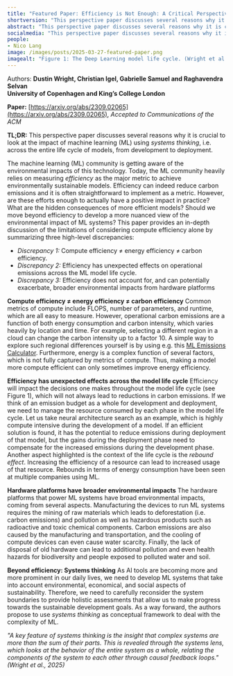 ```yaml
---
title: "Featured Paper: Efficiency is Not Enough: A Critical Perspective of Environmentally Sustainable AI"
shortversion: "This perspective paper discusses several reasons why it is crucial to look at the impact of machine learning (ML) using systems thinking, i.e. across the entire life cycle of models, from development to deployment."
abstract: "This perspective paper discusses several reasons why it is crucial to look at the impact of machine learning (ML) using systems thinking, i.e. across the entire life cycle of models, from development to deployment."
socialmedia: "This perspective paper discusses several reasons why it is crucial to look at the impact of machine learning (ML) using systems thinking, i.e. across the entire life cycle of models, from development to deployment."
people:
- Nico Lang
image: /images/posts/2025-03-27-featured-paper.png
imagealt: "Figure 1: The Deep Learning model life cycle. (Wright et al., 2024\)"
---
```


Authors: **Dustin Wright, Christian Igel, Gabrielle Samuel and Raghavendra Selvan<br />
University of Copenhagen and King’s College London**

**Paper:** [https://arxiv.org/abs/2309.02065](https://arxiv.org/abs/2309.02065), *Accepted to Communications of the ACM*

**TL;DR:** This perspective paper discusses several reasons why it is crucial to look at the impact of machine learning (ML) using *systems thinking*, i.e. across the entire life cycle of models, from development to deployment.

The machine learning (ML) community is getting aware of the environmental impacts of this technology. Today, the ML community heavily relies on measuring *efficiency* as the major metric to achieve environmentally sustainable models. Efficiency can indeed reduce carbon emissions and it is often straightforward to implement as a metric. However, are these efforts enough to actually have a positive impact in practice? What are the hidden consequences of more efficient models? Should we move beyond efficiency to develop a more nuanced view of the environmental impact of ML systems? This paper provides an in-depth discussion of the limitations of considering compute efficiency alone by summarizing three high-level discrepancies:

* *Discrepancy 1:* Compute efficiency ≠ energy efficiency ≠ carbon efficiency.
* *Discrepancy 2:* Efficiency has unexpected effects on operational emissions across the ML model life cycle.
* *Discrepancy 3:* Efficiency does not account for, and can potentially exacerbate, broader environmental impacts from hardware platforms

**Compute efficiency ≠ energy efficiency ≠ carbon efficiency**
Common metrics of compute include FLOPS, number of parameters, and runtime, which are all easy to measure. However, operational carbon emissions are a function of both energy consumption and carbon intensity, which varies heavily by location and time. For example, selecting a different region in a cloud can change the carbon intensity up to a factor 10\. A simple way to explore such regional differences yourself is by using e.g. this [ML Emissions Calculator](https://mlco2.github.io/impact/#compute). Furthermore, energy is a complex function of several factors, which is not fully captured by metrics of compute. Thus, making a model more compute efficient can only sometimes improve energy efficiency.

**Efficiency has unexpected effects across the model life cycle**
Efficiency will impact the decisions one makes throughout the model life cycle (see Figure 1), which will not always lead to reductions in carbon emissions. If we think of an emission budget as a whole for development and deployment, we need to manage the resource consumed by each phase in the model life cycle. Let us take neural architecture search as an example, which is highly compute intensive during the development of a model. If an efficient solution is found, it has the potential to reduce emissions during deployment of that model, but the gains during the deployment phase need to compensate for the increased emissions during the development phase. Another aspect highlighted is the context of the life cycle is the *rebound effect*. Increasing the efficiency of a resource can lead to increased usage of that resource. Rebounds in terms of energy consumption have been seen at multiple companies using ML.

**Hardware platforms have broader environmental impacts**
The hardware platforms that power ML systems have broad environmental impacts, coming from several aspects. Manufacturing the devices to run ML systems requires the mining of raw materials which leads to deforestation (i.e. carbon emissions) and pollution as well as hazardous products such as radioactive and toxic chemical components. Carbon emissions are also caused by the manufacturing and transportation, and the cooling of compute devices can even cause water scarcity. Finally, the lack of disposal of old hardware can lead to additional pollution and even health hazards for biodiversity and people exposed to polluted water and soil.

**Beyond efficiency: Systems thinking**
As AI tools are becoming more and more prominent in our daily lives, we need to develop ML systems that take into account environmental, economical, and social aspects of sustainability. Therefore, we need to carefully reconsider the system boundaries to provide holistic assessments that allow us to make progress towards the sustainable development goals. As a way forward, the authors propose to use *systems thinking* as conceptual framework to deal with the complexity of ML.

*"A key feature of systems thinking is the insight that complex systems are more than the sum of their parts. This is revealed through the systems lens, which looks at the behavior of the entire system as a whole, relating the components of the system to each other through causal feedback loops." (Wright et al., 2025\)*
